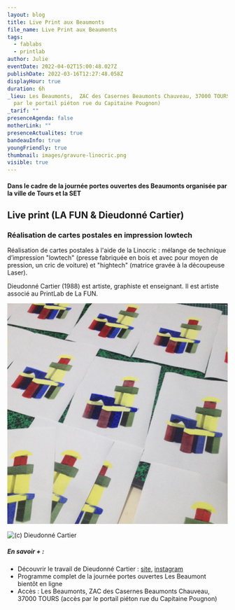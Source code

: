 ```yaml
---
layout: blog
title: Live Print aux Beaumonts
file_name: Live Print aux Beaumonts
tags:
  - fablabs
  - printlab
author: Julie
eventDate: 2022-04-02T15:00:48.027Z
publishDate: 2022-03-16T12:27:48.058Z
displayHour: true
duration: 6h
_lieu: Les Beaumonts,  ZAC des Casernes Beaumonts Chauveau, 37000 TOURS (accès
  par le portail piéton rue du Capitaine Pougnon)
_tarif: ""
presenceAgenda: false
motherLink: ""
presenceActualites: true
bandeauInfo: true
youngFriendly: true
thumbnail: images/gravure-linocric.png
visible: true
---
```

#### Dans le cadre de la journée portes ouvertes des Beaumonts organisée par la ville de Tours et la SET

## Live print (LA FUN & Dieudonné Cartier)

### Réalisation de cartes postales en impression lowtech

Réalisation de cartes postales à l'aide de la Linocric : mélange de technique d’impression "lowtech" (presse fabriquée en bois et avec pour moyen de pression, un cric de voiture) et "hightech" (matrice gravée à la découpeuse Laser).

Dieudonné Cartier (1988) est artiste, graphiste et enseignant. Il est artiste associé au PrintLab de La FUN.

![(c) Dieudonné Cartier](images/scul-struc-1.png "(c) Dieudonné Cartier")

![(c) Dieudonné Cartier](images/scul-struc-2.png "(c) Dieudonné Cartier")

##### En savoir + :

* Découvrir le travail de Dieudonné Cartier : [site](http://www.dieudonnécartier.com/), [instagram](https://www.instagram.com/dieudonnecartier/)
* Programme complet de la journée portes ouvertes Les Beaumont bientôt en ligne
* Accès : Les Beaumonts,  ZAC des Casernes Beaumonts Chauveau, 37000 TOURS (accès par le portail piéton rue du Capitaine Pougnon)